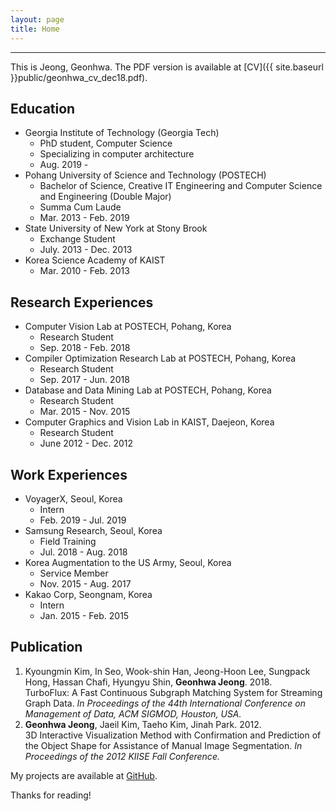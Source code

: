 ```yaml
---
layout: page
title: Home
---
```

-------------------------------------------------------
This is Jeong, Geonhwa. The PDF version is available at [CV]({{ site.baseurl }}public/geonhwa_cv_dec18.pdf).



## Education
* Georgia Institute of Technology (Georgia Tech)
  * PhD student, Computer Science
  * Specializing in computer architecture
  * Aug. 2019 - 
* Pohang University of Science and Technology (POSTECH)
  * Bachelor of Science, Creative IT Engineering and Computer Science and Engineering (Double Major)
  * Summa Cum Laude
  * Mar. 2013 - Feb. 2019
* State University of New York at Stony Brook
  * Exchange Student
  * July. 2013 - Dec. 2013
* Korea Science Academy of KAIST
  * Mar. 2010 - Feb. 2013

## Research Experiences

* Computer Vision Lab at POSTECH, Pohang, Korea 
  * Research Student
  * Sep. 2018 - Feb. 2018
* Compiler Optimization Research Lab at POSTECH, Pohang, Korea
  * Research Student
  * Sep. 2017 - Jun. 2018
* Database and Data Mining Lab at POSTECH, Pohang, Korea
  * Research Student
  * Mar. 2015 - Nov. 2015
* Computer Graphics and Vision Lab in KAIST, Daejeon, Korea
  * Research Student
  * June 2012 - Dec. 2012

## Work Experiences

* VoyagerX, Seoul, Korea
  * Intern
  * Feb. 2019 - Jul. 2019
* Samsung Research, Seoul, Korea
  * Field Training
  * Jul. 2018 - Aug. 2018
* Korea Augmentation to the US Army, Seoul, Korea
  * Service Member
  * Nov. 2015 - Aug. 2017
* Kakao Corp, Seongnam, Korea
  * Intern
  * Jan. 2015 - Feb. 2015


## Publication

1. Kyoungmin Kim, In Seo, Wook-shin Han, Jeong-Hoon Lee, Sungpack Hong, Hassan Chafi, Hyungyu Shin, **Geonhwa Jeong**. 2018.  
TurboFlux: A Fast Continuous Subgraph Matching System for Streaming Graph Data. *In Proceedings of the 44th International Conference on Management of Data, ACM SIGMOD, Houston, USA.*
2. **Geonhwa Jeong**, Jaeil Kim, Taeho Kim, Jinah Park. 2012.  
3D Interactive Visualization Method with Confirmation and Prediction of the Object Shape for Assistance of Manual Image Segmentation. *In Proceedings of the 2012 KIISE Fall Conference.*



My projects are available at [GitHub](https://github.com/ghjeong12).

Thanks for reading!
